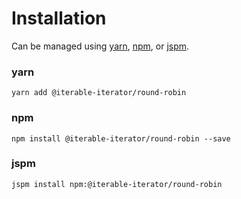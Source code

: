 # Installation

Can be managed using
[yarn](https://yarnpkg.com/en/docs),
[npm](https://docs.npmjs.com),
or [jspm](https://jspm.org/docs).


### yarn
```terminal
yarn add @iterable-iterator/round-robin
```

### npm
```terminal
npm install @iterable-iterator/round-robin --save
```

### jspm
```terminal
jspm install npm:@iterable-iterator/round-robin
```
